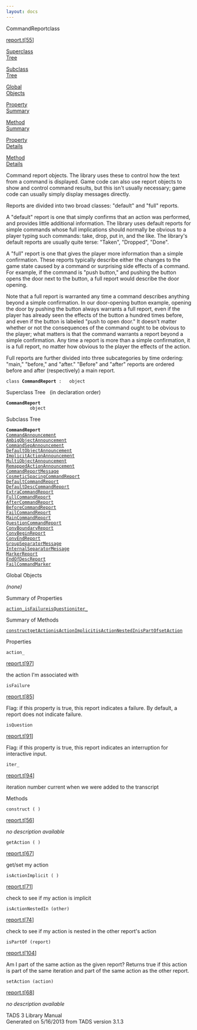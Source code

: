 ```yaml
---
layout: docs
---
```

<span class="title">CommandReport</span><span class="type">class</span>

[report.t](../file/report.t.html)\[[55](../source/report.t.html#55)\]

[Superclass  
Tree](#_SuperClassTree_)

[Subclass  
Tree](#_SubClassTree_)

[Global  
Objects](#_ObjectSummary_)

[Property  
Summary](#_PropSummary_)

[Method  
Summary](#_MethodSummary_)

[Property  
Details](#_Properties_)

[Method  
Details](#_Methods_)

<div class="fdesc">

Command report objects. The library uses these to control how the text
from a command is displayed. Game code can also use report objects to
show and control command results, but this isn't usually necessary; game
code can usually simply display messages directly.

Reports are divided into two broad classes: "default" and "full"
reports.

A "default" report is one that simply confirms that an action was
performed, and provides little additional information. The library uses
default reports for simple commands whose full implications should
normally be obvious to a player typing such commands: take, drop, put
in, and the like. The library's default reports are usually quite terse:
"Taken", "Dropped", "Done".

A "full" report is one that gives the player more information than a
simple confirmation. These reports typically describe either the changes
to the game state caused by a command or surprising side effects of a
command. For example, if the command is "push button," and pushing the
button opens the door next to the button, a full report would describe
the door opening.

Note that a full report is warranted any time a command describes
anything beyond a simple confirmation. In our door-opening button
example, opening the door by pushing the button always warrants a full
report, even if the player has already seen the effects of the button a
hundred times before, and even if the button is labeled "push to open
door." It doesn't matter whether or not the consequences of the command
ought to be obvious to the player; what matters is that the command
warrants a report beyond a simple confirmation. Any time a report is
more than a simple confirmation, it is a full report, no matter how
obvious to the player the effects of the action.

Full reports are further divided into three subcategories by time
ordering: "main," "before," and "after." "Before" and "after" reports
are ordered before and after (respectively) a main report.

`class `**`CommandReport`**` :   object`

</div>

<span id="_SuperClassTree_"></span>

<div class="mjhd">

<span class="hdln">Superclass Tree</span>   (in declaration order)

</div>

**`CommandReport`**  
`         object`  
<span id="_SubClassTree_"></span>

<div class="mjhd">

<span class="hdln">Subclass Tree</span>  

</div>

**`CommandReport`**  
[`CommandAnnouncement`](../object/CommandAnnouncement.html)  
[`AmbigObjectAnnouncement`](../object/AmbigObjectAnnouncement.html)  
[`CommandSepAnnouncement`](../object/CommandSepAnnouncement.html)  
[`DefaultObjectAnnouncement`](../object/DefaultObjectAnnouncement.html)  
[`ImplicitActionAnnouncement`](../object/ImplicitActionAnnouncement.html)  
[`MultiObjectAnnouncement`](../object/MultiObjectAnnouncement.html)  
[`RemappedActionAnnouncement`](../object/RemappedActionAnnouncement.html)  
[`CommandReportMessage`](../object/CommandReportMessage.html)  
[`CosmeticSpacingCommandReport`](../object/CosmeticSpacingCommandReport.html)  
[`DefaultCommandReport`](../object/DefaultCommandReport.html)  
[`DefaultDescCommandReport`](../object/DefaultDescCommandReport.html)  
[`ExtraCommandReport`](../object/ExtraCommandReport.html)  
[`FullCommandReport`](../object/FullCommandReport.html)  
[`AfterCommandReport`](../object/AfterCommandReport.html)  
[`BeforeCommandReport`](../object/BeforeCommandReport.html)  
[`FailCommandReport`](../object/FailCommandReport.html)  
[`MainCommandReport`](../object/MainCommandReport.html)  
[`QuestionCommandReport`](../object/QuestionCommandReport.html)  
[`ConvBoundaryReport`](../object/ConvBoundaryReport.html)  
[`ConvBeginReport`](../object/ConvBeginReport.html)  
[`ConvEndReport`](../object/ConvEndReport.html)  
[`GroupSeparatorMessage`](../object/GroupSeparatorMessage.html)  
[`InternalSeparatorMessage`](../object/InternalSeparatorMessage.html)  
[`MarkerReport`](../object/MarkerReport.html)  
[`EndOfDescReport`](../object/EndOfDescReport.html)  
[`FailCommandMarker`](../object/FailCommandMarker.html)  
<span id="_ObjectSummary_"></span>

<div class="mjhd">

<span class="hdln">Global Objects</span>  

</div>

*(none)* <span id="_PropSummary_"></span>

<div class="mjhd">

<span class="hdln">Summary of Properties</span>  

</div>

[`action_`](#action_)[`isFailure`](#isFailure)[`isQuestion`](#isQuestion)[`iter_`](#iter_)

<span id="_MethodSummary_"></span>

<div class="mjhd">

<span class="hdln">Summary of Methods</span>  

</div>

[`construct`](#construct)[`getAction`](#getAction)[`isActionImplicit`](#isActionImplicit)[`isActionNestedIn`](#isActionNestedIn)[`isPartOf`](#isPartOf)[`setAction`](#setAction)

<span id="_Properties_"></span>

<div class="mjhd">

<span class="hdln">Properties</span>  

</div>

<span id="action_"></span>

`action_`

[report.t](../file/report.t.html)\[[97](../source/report.t.html#97)\]

<div class="desc">

the action I'm associated with

</div>

<span id="isFailure"></span>

`isFailure`

[report.t](../file/report.t.html)\[[85](../source/report.t.html#85)\]

<div class="desc">

Flag: if this property is true, this report indicates a failure. By
default, a report does not indicate failure.

</div>

<span id="isQuestion"></span>

`isQuestion`

[report.t](../file/report.t.html)\[[91](../source/report.t.html#91)\]

<div class="desc">

Flag: if this property is true, this report indicates an interruption
for interactive input.

</div>

<span id="iter_"></span>

`iter_`

[report.t](../file/report.t.html)\[[94](../source/report.t.html#94)\]

<div class="desc">

iteration number current when we were added to the transcript

</div>

<span id="_Methods_"></span>

<div class="mjhd">

<span class="hdln">Methods</span>  

</div>

<span id="construct"></span>

`construct ( )`

[report.t](../file/report.t.html)\[[56](../source/report.t.html#56)\]

<div class="desc">

*no description available*

</div>

<span id="getAction"></span>

`getAction ( )`

[report.t](../file/report.t.html)\[[67](../source/report.t.html#67)\]

<div class="desc">

get/set my action

</div>

<span id="isActionImplicit"></span>

`isActionImplicit ( )`

[report.t](../file/report.t.html)\[[71](../source/report.t.html#71)\]

<div class="desc">

check to see if my action is implicit

</div>

<span id="isActionNestedIn"></span>

`isActionNestedIn (other)`

[report.t](../file/report.t.html)\[[74](../source/report.t.html#74)\]

<div class="desc">

check to see if my action is nested in the other report's action

</div>

<span id="isPartOf"></span>

`isPartOf (report)`

[report.t](../file/report.t.html)\[[104](../source/report.t.html#104)\]

<div class="desc">

Am I part of the same action as the given report? Returns true if this
action is part of the same iteration and part of the same action as the
other report.

</div>

<span id="setAction"></span>

`setAction (action)`

[report.t](../file/report.t.html)\[[68](../source/report.t.html#68)\]

<div class="desc">

*no description available*

</div>

<div class="ftr">

TADS 3 Library Manual  
Generated on 5/16/2013 from TADS version 3.1.3

</div>
